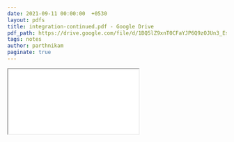 ```yaml
---
date: 2021-09-11 00:00:00  +0530
layout: pdfs
title: integration-continued.pdf - Google Drive
pdf_path: https://drive.google.com/file/d/1BQ5lZ9xnT0CFaYJP6Q9zOJUn3_EskB2v/preview?usp=sharing
tags: notes
author: parthnikam
paginate: true
---
```


<iframe class="embed-pdf" src="{{ page.pdf_path }}#toolbar=0" seamless="seamless" scrolling="no" style="overflow:hidden"></iframe>
